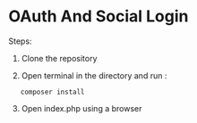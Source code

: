 # OAuth And Social Login

Steps:

1. Clone the repository

2. Open terminal in the directory and run :

```
   composer install
```

3. Open index.php using a browser

